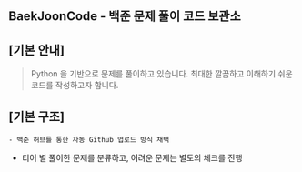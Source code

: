 BaekJoonCode - 백준 문제 풀이 코드 보관소
------------

## [기본 안내] ##

> Python 을 기반으로 문제를 풀이하고 있습니다.
> 최대한 깔끔하고 이해하기 쉬운 코드를 작성하고자 합니다.

## [기본 구조] ##

	- 백준 허브를 통한 자동 Github 업로드 방식 채택
  - 티어 별 풀이한 문제를 분류하고, 어려운 문제는 별도의 체크를 진행
